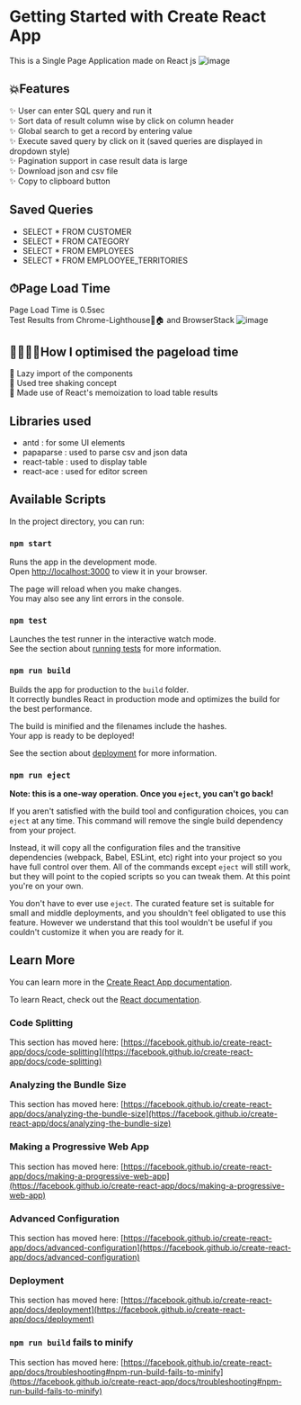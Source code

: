 # Getting Started with Create React App

This is a Single Page Application made on React js
![image](https://user-images.githubusercontent.com/45832558/200255485-6e8b0752-e127-4ccb-8460-7b5a24a1c004.png)



## 💥Features
✨ User can enter SQL query and run it </br>
✨ Sort data of result column wise by click on column header </br>
✨ Global search to get a record by entering value </br>
✨ Execute saved query by click on it (saved queries are displayed in dropdown style) </br>
✨ Pagination support in case result data is large</br>
✨ Download json and csv file </br>
✨ Copy to clipboard button </br>



## Saved Queries
* SELECT * FROM CUSTOMER 
* SELECT * FROM CATEGORY
* SELECT * FROM EMPLOYEES
* SELECT * FROM EMPLOOYEE_TERRITORIES


## ⏱Page Load Time
Page Load Time is 0.5sec</br>
Test Results from Chrome-Lighthouse🔦🏠 and BrowserStack
![image](https://user-images.githubusercontent.com/45832558/200248676-07ed28ce-21ca-47b1-a80e-296cfe324d3f.png)


## 🏃🏻‍♂️💨How I optimised the pageload time
 🔨 Lazy import of the components</br>
 🔨 Used tree shaking concept</br>
 🔨 Made use of React's memoization to load table results</br>

## Libraries used
* antd : for some UI elements
* papaparse : used to parse csv and json data
* react-table : used to display table
* react-ace : used for editor screen


## Available Scripts

In the project directory, you can run:

### `npm start`

Runs the app in the development mode.\
Open [http://localhost:3000](http://localhost:3000) to view it in your browser.

The page will reload when you make changes.\
You may also see any lint errors in the console.

### `npm test`

Launches the test runner in the interactive watch mode.\
See the section about [running tests](https://facebook.github.io/create-react-app/docs/running-tests) for more information.

### `npm run build`

Builds the app for production to the `build` folder.\
It correctly bundles React in production mode and optimizes the build for the best performance.

The build is minified and the filenames include the hashes.\
Your app is ready to be deployed!

See the section about [deployment](https://facebook.github.io/create-react-app/docs/deployment) for more information.

### `npm run eject`

**Note: this is a one-way operation. Once you `eject`, you can't go back!**

If you aren't satisfied with the build tool and configuration choices, you can `eject` at any time. This command will remove the single build dependency from your project.

Instead, it will copy all the configuration files and the transitive dependencies (webpack, Babel, ESLint, etc) right into your project so you have full control over them. All of the commands except `eject` will still work, but they will point to the copied scripts so you can tweak them. At this point you're on your own.

You don't have to ever use `eject`. The curated feature set is suitable for small and middle deployments, and you shouldn't feel obligated to use this feature. However we understand that this tool wouldn't be useful if you couldn't customize it when you are ready for it.

## Learn More

You can learn more in the [Create React App documentation](https://facebook.github.io/create-react-app/docs/getting-started).

To learn React, check out the [React documentation](https://reactjs.org/).

### Code Splitting

This section has moved here: [https://facebook.github.io/create-react-app/docs/code-splitting](https://facebook.github.io/create-react-app/docs/code-splitting)

### Analyzing the Bundle Size

This section has moved here: [https://facebook.github.io/create-react-app/docs/analyzing-the-bundle-size](https://facebook.github.io/create-react-app/docs/analyzing-the-bundle-size)

### Making a Progressive Web App

This section has moved here: [https://facebook.github.io/create-react-app/docs/making-a-progressive-web-app](https://facebook.github.io/create-react-app/docs/making-a-progressive-web-app)

### Advanced Configuration

This section has moved here: [https://facebook.github.io/create-react-app/docs/advanced-configuration](https://facebook.github.io/create-react-app/docs/advanced-configuration)

### Deployment

This section has moved here: [https://facebook.github.io/create-react-app/docs/deployment](https://facebook.github.io/create-react-app/docs/deployment)

### `npm run build` fails to minify

This section has moved here: [https://facebook.github.io/create-react-app/docs/troubleshooting#npm-run-build-fails-to-minify](https://facebook.github.io/create-react-app/docs/troubleshooting#npm-run-build-fails-to-minify)
